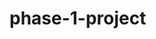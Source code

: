 # phase-1-project

<!--
Author: Carl Schneck

Welcome to my Data-Science Phase 1 project for Flatiron Academy!

It is a market analysis on films to help an imaginary client at Microsoft, whom is interested in adventuring into the film industry after seeing other big companies success. This projects focus is to analyze a movie review database and help microsoft make an educated decision on the direction they should take to be succesffull in the industry of film making. I'll be utilizing basic statistical analysis and visualizations to give three recomendations. These will be a part of a five minute non-technical presentation given to a Microsoft stakeholder role being played by one of Flatiron's instructors. A jupyter notebook will also be utilized to explain my process on the back end to achieve these results.
 -->

